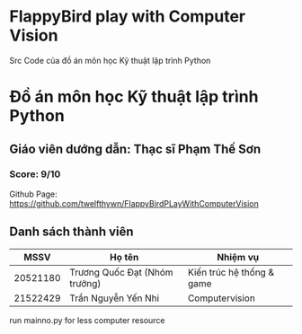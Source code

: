 # FlappyBird play with Computer Vision
Src Code của đồ án môn học Kỹ thuật lập trình Python


# Đồ án môn học Kỹ thuật lập trình Python
## Giáo viên dướng dẫn: Thạc sĩ Phạm Thế Sơn
### Score: 9/10
Github Page: https://github.com/twelfthywn/FlappyBirdPLayWithComputerVision
## Danh sách thành viên
| MSSV | Họ tên |Nhiệm vụ|
| --- | ----------- |--------------------|
| 20521180 | Trương Quốc Đạt (Nhóm trưởng) |Kiến trúc hệ thống & game|
| 21522429 | Trần Nguyễn Yến Nhi |Computervision|

run mainno.py for less computer resource

